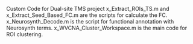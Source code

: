 Custom Code for Dual-site TMS project
  x_Extract_ROIs_TS.m and x_Extract_Seed_Based_FC.m are the scripts for calculate the FC.
  x_Neurosynth_Decode.m is the script for functional annotation with Neurosynth terms.
  x_WVCNA_Cluster_Workspace.m is the main code for ROI clustering.
